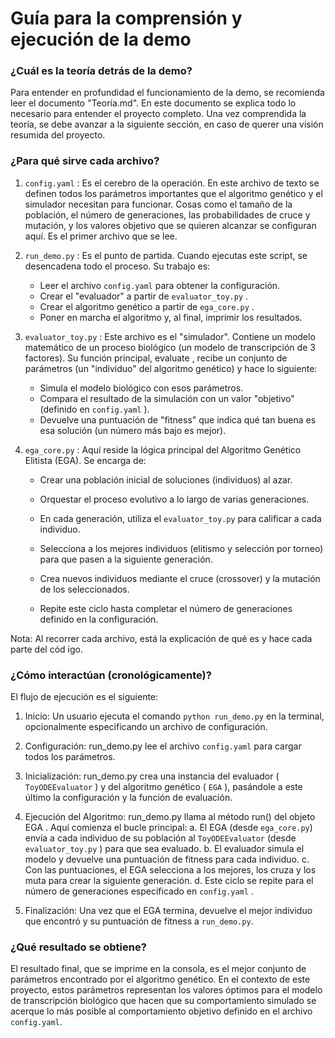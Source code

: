 # Guía para la comprensión y ejecución de la demo

### ¿Cuál es la teoría detrás de la demo?
Para entender en profundidad el funcionamiento de la demo, se recomienda leer el documento "Teoría.md". En este documento se explica todo lo necesario para entender el proyecto completo.
Una vez comprendida la teoría, se debe avanzar a la siguiente sección, en caso de querer una visión resumida del proyecto.

### ¿Para qué sirve cada archivo?
1. 
   `config.yaml` : Es el cerebro de la operación. En este archivo de texto se definen todos los parámetros importantes que el algoritmo genético y el simulador necesitan para funcionar. Cosas como el tamaño de la población, el número de generaciones, las probabilidades de cruce y mutación, y los valores objetivo que se quieren alcanzar se configuran aquí. Es el primer archivo que se lee.
2. 
   `run_demo.py` : Es el punto de partida. Cuando ejecutas este script, se desencadena todo el proceso. Su trabajo es:
   
   - Leer el archivo `config.yaml` para obtener la configuración.
   - Crear el "evaluador" a partir de `evaluator_toy.py` .
   - Crear el algoritmo genético a partir de `ega_core.py` .
   - Poner en marcha el algoritmo y, al final, imprimir los resultados.
3. 
   `evaluator_toy.py` : Este archivo es el "simulador". Contiene un modelo matemático de un proceso biológico (un modelo de transcripción de 3 factores). Su función principal, evaluate , recibe un conjunto de parámetros (un "individuo" del algoritmo genético) y hace lo siguiente:

   
   - Simula el modelo biológico con esos parámetros.
   - Compara el resultado de la simulación con un valor "objetivo" (definido en `config.yaml` ).
   - Devuelve una puntuación de "fitness" que indica qué tan buena es esa solución (un número más bajo es mejor).
4. 
   `ega_core.py` : Aquí reside la lógica principal del Algoritmo Genético Elitista (EGA). Se encarga de:

   
   - Crear una población inicial de soluciones (individuos) al azar.
   - Orquestar el proceso evolutivo a lo largo de varias generaciones.
   - En cada generación, utiliza el `evaluator_toy.py` para calificar a cada individuo.

   - Selecciona a los mejores individuos (elitismo y selección por torneo) para que pasen a la siguiente generación.
   - Crea nuevos individuos mediante el cruce (crossover) y la mutación de los seleccionados.
   - Repite este ciclo hasta completar el número de generaciones definido en la configuración.

Nota: Al recorrer cada archivo, está la explicación de qué es y hace cada parte del cód	igo.

### ¿Cómo interactúan (cronológicamente)?
El flujo de ejecución es el siguiente:

1. 
   Inicio: Un usuario ejecuta el comando `python run_demo.py` en la terminal, opcionalmente especificando un archivo de configuración.

2. 
   Configuración: run_demo.py lee el archivo `config.yaml` para cargar todos los parámetros.
3. 
   Inicialización: run_demo.py crea una instancia del evaluador ( `ToyODEEvaluator` ) y del algoritmo genético ( `EGA` ), pasándole a este último la configuración y la función de evaluación.
4. 
   Ejecución del Algoritmo: run_demo.py llama al método run() del objeto EGA . Aquí comienza el bucle principal:
   a.  El EGA (desde `ega_core.py`) envía a cada individuo de su población al `ToyODEEvaluator` (desde `evaluator_toy.py` ) para que sea evaluado.
   b.  El evaluador simula el modelo y devuelve una puntuación de fitness para cada individuo.
   c.  Con las puntuaciones, el EGA selecciona a los mejores, los cruza y los muta para crear la siguiente generación.
   d.  Este ciclo se repite para el número de generaciones especificado en `config.yaml` .
5. 
   Finalización: Una vez que el EGA termina, devuelve el mejor individuo que encontró y su puntuación de fitness a `run_demo.py`.

### ¿Qué resultado se obtiene?
El resultado final, que se imprime en la consola, es el mejor conjunto de parámetros encontrado por el algoritmo genético. En el contexto de este proyecto, estos parámetros representan los valores óptimos para el modelo de transcripción biológico que hacen que su comportamiento simulado se acerque lo más posible al comportamiento objetivo definido en el archivo `config.yaml`.